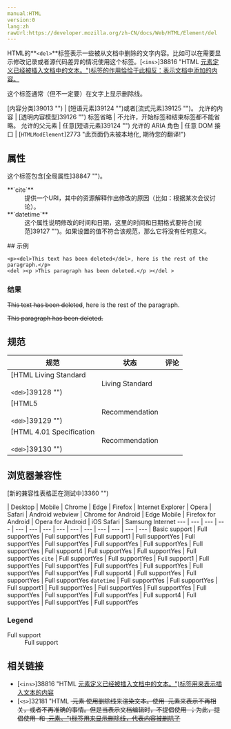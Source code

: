 ```yaml
---
manual:HTML
version:0
lang:zh
rawUrl:https://developer.mozilla.org/zh-CN/docs/Web/HTML/Element/del
---
```






HTML的**`<del>`**标签表示一些被从文档中删除的文字内容。比如可以在需要显示修改记录或者源代码差异的情况使用这个标签。[`<ins>`]38816 "HTML <ins> 元素定义已经被插入文档中的文本。")标签的作用恰恰于此相反：表示文档中添加的内容。



这个标签通常（但不一定要）在文字上显示删除线。


[内容分类]39013 "") | [短语元素]39124 "")或者[流式元素]39125 "")。 
允许的内容 | [透明内容模型]39126 "") 
标签省略 | 不允许，开始标签和结束标签都不能省略。 
允许的父元素 | 任意[短语元素]39124 "") 
允许的 ARIA 角色 | 任意 
DOM 接口 | [`HTMLModElement`]2773 "此页面仍未被本地化, 期待您的翻译!") 


## 属性<a name="属性"></a>


这个标签包含[全局属性]38847 "")。

<dl><dt id=''>**`cite`**</dt><dd>提供一个URI，其中的资源解释作出修改的原因（比如：根据某次会议讨论）。</dd><dt id=''>**`datetime`**</dt><dd>这个属性说明修改的时间和日期，这里的时间和日期格式要符合[规范]39127 "")。如果设置的值不符合该规范，那么它将没有任何意义。</dd></dl>
## 示例<a name="示例"></a>

```
<p><del>This text has been deleted</del>, here is the rest of the paragraph.</p>
<del ><p >This paragraph has been deleted.</p ></del >
```

### 结果<a name="结果"></a>


<del>This text has been deleted</del>, here is the rest of the paragraph.



<del>This paragraph has been deleted.</del>


## 规范<a name="Specifications"></a>

规范 | 状态 | 评论 
 ---  |  ---  |  ---  | 
[HTML Living Standard<br></br><small>&lt;del&gt;</small>]39128 "") | Living Standard |  
[HTML5<br></br><small>&lt;del&gt;</small>]39129 "") | Recommendation |  
[HTML 4.01 Specification<br></br><small>&lt;del&gt;</small>]39130 "") | Recommendation |  


## 浏览器兼容性<a name="浏览器兼容性"></a>
[新的兼容性表格正在测试中<i></i>]3360 "")

 | <abbr>Desktop<i></i></abbr> | <abbr>Mobile<i></i></abbr> 
 | <abbr>Chrome<i></i></abbr> | <abbr>Edge<i></i></abbr> | <abbr>Firefox<i></i></abbr> | <abbr>Internet Explorer<i></i></abbr> | <abbr>Opera<i></i></abbr> | <abbr>Safari<i></i></abbr> | <abbr>Android webview<i></i></abbr> | <abbr>Chrome for Android<i></i></abbr> | <abbr>Edge Mobile<i></i></abbr> | <abbr>Firefox for Android<i></i></abbr> | <abbr>Opera for Android<i></i></abbr> | <abbr>iOS Safari<i></i></abbr> | <abbr>Samsung Internet<i></i></abbr> 
 ---  |  ---  |  ---  |  ---  |  ---  |  ---  |  ---  |  ---  |  ---  |  ---  |  ---  |  ---  |  ---  |  ---  | 
Basic support | <abbr>Full support</abbr>Yes | <abbr>Full support</abbr>Yes | <abbr>Full support</abbr>1 | <abbr>Full support</abbr>Yes | <abbr>Full support</abbr>Yes | <abbr>Full support</abbr>Yes | <abbr>Full support</abbr>Yes | <abbr>Full support</abbr>Yes | <abbr>Full support</abbr>Yes | <abbr>Full support</abbr>4 | <abbr>Full support</abbr>Yes | <abbr>Full support</abbr>Yes | <abbr>Full support</abbr>Yes 
`cite` | <abbr>Full support</abbr>Yes | <abbr>Full support</abbr>Yes | <abbr>Full support</abbr>1 | <abbr>Full support</abbr>Yes | <abbr>Full support</abbr>Yes | <abbr>Full support</abbr>Yes | <abbr>Full support</abbr>Yes | <abbr>Full support</abbr>Yes | <abbr>Full support</abbr>Yes | <abbr>Full support</abbr>4 | <abbr>Full support</abbr>Yes | <abbr>Full support</abbr>Yes | <abbr>Full support</abbr>Yes 
`datetime` | <abbr>Full support</abbr>Yes | <abbr>Full support</abbr>Yes | <abbr>Full support</abbr>1 | <abbr>Full support</abbr>Yes | <abbr>Full support</abbr>Yes | <abbr>Full support</abbr>Yes | <abbr>Full support</abbr>Yes | <abbr>Full support</abbr>Yes | <abbr>Full support</abbr>Yes | <abbr>Full support</abbr>4 | <abbr>Full support</abbr>Yes | <abbr>Full support</abbr>Yes | <abbr>Full support</abbr>Yes 


### Legend<a name="Legend"></a>
<dl><dt id=''><abbr>Full support</abbr></dt><dd>Full support</dd></dl>

## 相关链接<a name="相关链接"></a>

* [`<ins>`]38816 "HTML <ins> 元素定义已经被插入文档中的文本。")标签用来表示插入文本的内容
* [`<s>`]32181 "HTML <s> 元素 使用删除线来渲染文本。使用 <s> 元素来表示不再相关，或者不再准确的事情。但是当表示文档编辑时，不提倡使用 <s> ；为此，提倡使用 <del> 和 <ins> 元素。")标签用来显示删除线，代表内容被删除了



